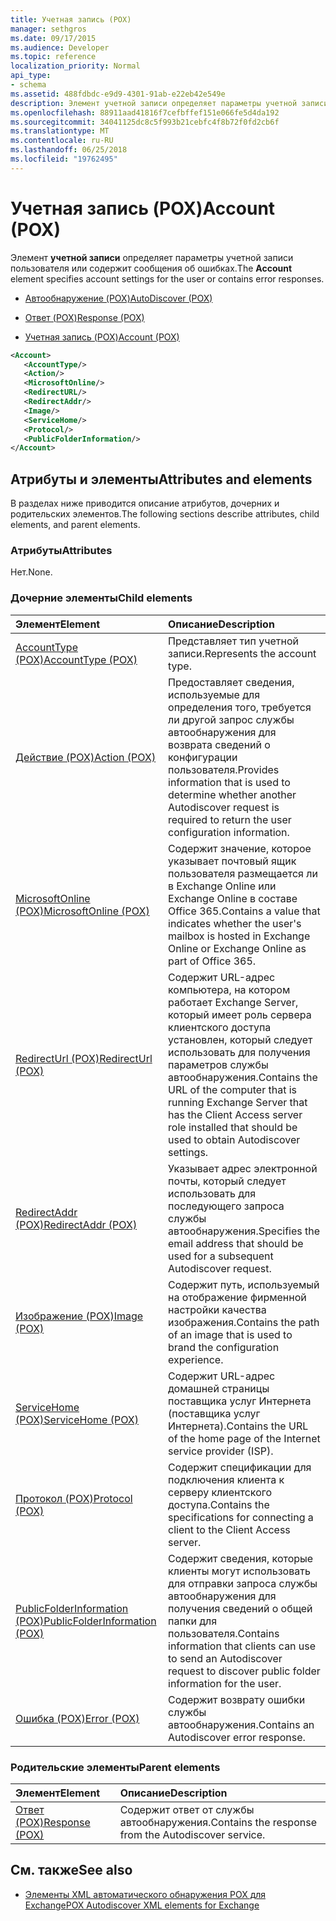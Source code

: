 ```yaml
---
title: Учетная запись (POX)
manager: sethgros
ms.date: 09/17/2015
ms.audience: Developer
ms.topic: reference
localization_priority: Normal
api_type:
- schema
ms.assetid: 488fdbdc-e9d9-4301-91ab-e22eb42e549e
description: Элемент учетной записи определяет параметры учетной записи пользователя или содержит сообщения об ошибках.
ms.openlocfilehash: 88911aad41816f7cefbffef151e066fe5d4da192
ms.sourcegitcommit: 34041125dc8c5f993b21cebfc4f8b72f0fd2cb6f
ms.translationtype: MT
ms.contentlocale: ru-RU
ms.lasthandoff: 06/25/2018
ms.locfileid: "19762495"
---
```

# <a name="account-pox"></a><span data-ttu-id="43582-103">Учетная запись (POX)</span><span class="sxs-lookup"><span data-stu-id="43582-103">Account (POX)</span></span>

<span data-ttu-id="43582-104">Элемент **учетной записи** определяет параметры учетной записи пользователя или содержит сообщения об ошибках.</span><span class="sxs-lookup"><span data-stu-id="43582-104">The **Account** element specifies account settings for the user or contains error responses.</span></span> 
  
- [<span data-ttu-id="43582-105">Автообнаружение (POX)</span><span class="sxs-lookup"><span data-stu-id="43582-105">AutoDiscover (POX)</span></span>](autodiscover-pox.md)
  
- [<span data-ttu-id="43582-106">Ответ (POX)</span><span class="sxs-lookup"><span data-stu-id="43582-106">Response (POX)</span></span>](response-pox.md)
  
- [<span data-ttu-id="43582-107">Учетная запись (POX)</span><span class="sxs-lookup"><span data-stu-id="43582-107">Account (POX)</span></span>](account-pox.md)
  
```XML
<Account>
   <AccountType/>
   <Action/>
   <MicrosoftOnline/>
   <RedirectURL/>
   <RedirectAddr/>
   <Image/>
   <ServiceHome/>
   <Protocol/>
   <PublicFolderInformation/>
</Account>
```

## <a name="attributes-and-elements"></a><span data-ttu-id="43582-108">Атрибуты и элементы</span><span class="sxs-lookup"><span data-stu-id="43582-108">Attributes and elements</span></span>

<span data-ttu-id="43582-109">В разделах ниже приводится описание атрибутов, дочерних и родительских элементов.</span><span class="sxs-lookup"><span data-stu-id="43582-109">The following sections describe attributes, child elements, and parent elements.</span></span>
  
### <a name="attributes"></a><span data-ttu-id="43582-110">Атрибуты</span><span class="sxs-lookup"><span data-stu-id="43582-110">Attributes</span></span>

<span data-ttu-id="43582-111">Нет.</span><span class="sxs-lookup"><span data-stu-id="43582-111">None.</span></span>
  
### <a name="child-elements"></a><span data-ttu-id="43582-112">Дочерние элементы</span><span class="sxs-lookup"><span data-stu-id="43582-112">Child elements</span></span>

|<span data-ttu-id="43582-113">**Элемент**</span><span class="sxs-lookup"><span data-stu-id="43582-113">**Element**</span></span>|<span data-ttu-id="43582-114">**Описание**</span><span class="sxs-lookup"><span data-stu-id="43582-114">**Description**</span></span>|
|:-----|:-----|
|[<span data-ttu-id="43582-115">AccountType (POX)</span><span class="sxs-lookup"><span data-stu-id="43582-115">AccountType (POX)</span></span>](accounttype-pox.md) <br/> |<span data-ttu-id="43582-116">Представляет тип учетной записи.</span><span class="sxs-lookup"><span data-stu-id="43582-116">Represents the account type.</span></span>  <br/> |
|[<span data-ttu-id="43582-117">Действие (POX)</span><span class="sxs-lookup"><span data-stu-id="43582-117">Action (POX)</span></span>](action-pox.md) <br/> |<span data-ttu-id="43582-118">Предоставляет сведения, используемые для определения того, требуется ли другой запрос службы автообнаружения для возврата сведений о конфигурации пользователя.</span><span class="sxs-lookup"><span data-stu-id="43582-118">Provides information that is used to determine whether another Autodiscover request is required to return the user configuration information.</span></span>  <br/> |
|[<span data-ttu-id="43582-119">MicrosoftOnline (POX)</span><span class="sxs-lookup"><span data-stu-id="43582-119">MicrosoftOnline (POX)</span></span>](microsoftonline-pox.md) <br/> |<span data-ttu-id="43582-120">Содержит значение, которое указывает почтовый ящик пользователя размещается ли в Exchange Online или Exchange Online в составе Office 365.</span><span class="sxs-lookup"><span data-stu-id="43582-120">Contains a value that indicates whether the user's mailbox is hosted in Exchange Online or Exchange Online as part of Office 365.</span></span>  <br/> |
|[<span data-ttu-id="43582-121">RedirectUrl (POX)</span><span class="sxs-lookup"><span data-stu-id="43582-121">RedirectUrl (POX)</span></span>](redirecturl-pox.md) <br/> |<span data-ttu-id="43582-122">Содержит URL-адрес компьютера, на котором работает Exchange Server, который имеет роль сервера клиентского доступа установлен, который следует использовать для получения параметров службы автообнаружения.</span><span class="sxs-lookup"><span data-stu-id="43582-122">Contains the URL of the computer that is running Exchange Server that has the Client Access server role installed that should be used to obtain Autodiscover settings.</span></span>  <br/> |
|[<span data-ttu-id="43582-123">RedirectAddr (POX)</span><span class="sxs-lookup"><span data-stu-id="43582-123">RedirectAddr (POX)</span></span>](redirectaddr-pox.md) <br/> |<span data-ttu-id="43582-124">Указывает адрес электронной почты, который следует использовать для последующего запроса службы автообнаружения.</span><span class="sxs-lookup"><span data-stu-id="43582-124">Specifies the email address that should be used for a subsequent Autodiscover request.</span></span>  <br/> |
|[<span data-ttu-id="43582-125">Изображение (POX)</span><span class="sxs-lookup"><span data-stu-id="43582-125">Image (POX)</span></span>](image-pox.md) <br/> |<span data-ttu-id="43582-126">Содержит путь, используемый на отображение фирменной настройки качества изображения.</span><span class="sxs-lookup"><span data-stu-id="43582-126">Contains the path of an image that is used to brand the configuration experience.</span></span>  <br/> |
|[<span data-ttu-id="43582-127">ServiceHome (POX)</span><span class="sxs-lookup"><span data-stu-id="43582-127">ServiceHome (POX)</span></span>](servicehome-pox.md) <br/> |<span data-ttu-id="43582-128">Содержит URL-адрес домашней страницы поставщика услуг Интернета (поставщика услуг Интернета).</span><span class="sxs-lookup"><span data-stu-id="43582-128">Contains the URL of the home page of the Internet service provider (ISP).</span></span>  <br/> |
|[<span data-ttu-id="43582-129">Протокол (POX)</span><span class="sxs-lookup"><span data-stu-id="43582-129">Protocol (POX)</span></span>](protocol-pox.md) <br/> |<span data-ttu-id="43582-130">Содержит спецификации для подключения клиента к серверу клиентского доступа.</span><span class="sxs-lookup"><span data-stu-id="43582-130">Contains the specifications for connecting a client to the Client Access server.</span></span>  <br/> |
|[<span data-ttu-id="43582-131">PublicFolderInformation (POX)</span><span class="sxs-lookup"><span data-stu-id="43582-131">PublicFolderInformation (POX)</span></span>](publicfolderinformation-pox.md) <br/> |<span data-ttu-id="43582-132">Содержит сведения, которые клиенты могут использовать для отправки запроса службы автообнаружения для получения сведений о общей папки для пользователя.</span><span class="sxs-lookup"><span data-stu-id="43582-132">Contains information that clients can use to send an Autodiscover request to discover public folder information for the user.</span></span>  <br/> |
|[<span data-ttu-id="43582-133">Ошибка (POX)</span><span class="sxs-lookup"><span data-stu-id="43582-133">Error (POX)</span></span>](error-pox.md) <br/> |<span data-ttu-id="43582-134">Содержит возврату ошибки службы автообнаружения.</span><span class="sxs-lookup"><span data-stu-id="43582-134">Contains an Autodiscover error response.</span></span>  <br/> |
   
### <a name="parent-elements"></a><span data-ttu-id="43582-135">Родительские элементы</span><span class="sxs-lookup"><span data-stu-id="43582-135">Parent elements</span></span>

|<span data-ttu-id="43582-136">**Элемент**</span><span class="sxs-lookup"><span data-stu-id="43582-136">**Element**</span></span>|<span data-ttu-id="43582-137">**Описание**</span><span class="sxs-lookup"><span data-stu-id="43582-137">**Description**</span></span>|
|:-----|:-----|
|[<span data-ttu-id="43582-138">Ответ (POX)</span><span class="sxs-lookup"><span data-stu-id="43582-138">Response (POX)</span></span>](response-pox.md) <br/> |<span data-ttu-id="43582-139">Содержит ответ от службы автообнаружения.</span><span class="sxs-lookup"><span data-stu-id="43582-139">Contains the response from the Autodiscover service.</span></span>  <br/> |
   
## <a name="see-also"></a><span data-ttu-id="43582-140">См. также</span><span class="sxs-lookup"><span data-stu-id="43582-140">See also</span></span>

- [<span data-ttu-id="43582-141">Элементы XML автоматического обнаружения POX для Exchange</span><span class="sxs-lookup"><span data-stu-id="43582-141">POX Autodiscover XML elements for Exchange</span></span>](pox-autodiscover-xml-elements-for-exchange.md)

